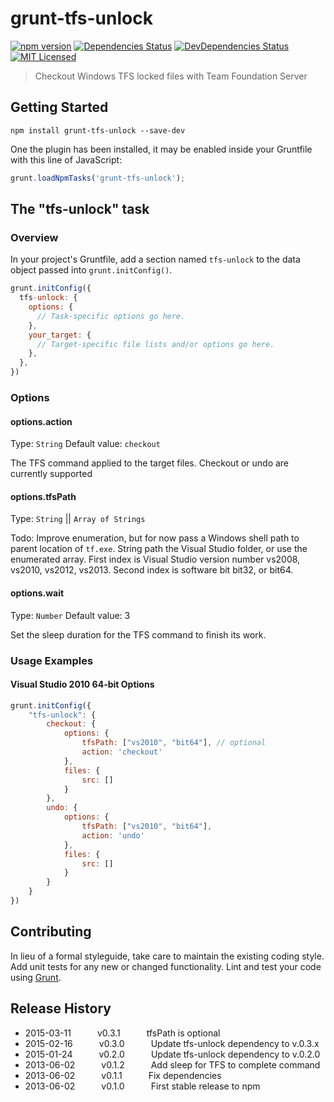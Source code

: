 # grunt-tfs-unlock

[![npm version](https://badge.fury.io/js/grunt-tfs-unlock.svg)](http://badge.fury.io/js/grunt-tfs-unlock)
[![Dependencies Status](https://david-dm.org/danactive/grunt-tfs-unlock.svg)](https://david-dm.org/danactive/grunt-tfs-unlock)
[![DevDependencies Status](https://david-dm.org/danactive/grunt-tfs-unlock/dev-status.svg)](https://david-dm.org/danactive/grunt-tfs-unlock#info=devDependencies)
[![MIT Licensed](http://img.shields.io/badge/license-MIT-blue.svg?style=flat-square)](http://opensource.org/licenses/MIT)

> Checkout Windows TFS locked files with Team Foundation Server

## Getting Started

```shell
npm install grunt-tfs-unlock --save-dev
```

One the plugin has been installed, it may be enabled inside your Gruntfile with this line of JavaScript:

```js
grunt.loadNpmTasks('grunt-tfs-unlock');
```

## The "tfs-unlock" task

### Overview
In your project's Gruntfile, add a section named `tfs-unlock` to the data object passed into `grunt.initConfig()`.

```js
grunt.initConfig({
  tfs-unlock: {
    options: {
      // Task-specific options go here.
    },
    your_target: {
      // Target-specific file lists and/or options go here.
    },
  },
})
```

### Options

#### options.action
Type: `String`
Default value: `checkout`

The TFS command applied to the target files.  Checkout or undo are currently supported

#### options.tfsPath
Type: `String` || `Array of Strings`

Todo: Improve enumeration, but for now pass a Windows shell path to parent location of `tf.exe`.  String path the Visual Studio folder, or use the enumerated array.  First index is Visual Studio version number vs2008, vs2010, vs2012, vs2013.  Second index is software bit bit32, or bit64.

#### options.wait
Type: `Number`
Default value: 3

Set the sleep duration for the TFS command to finish its work.

### Usage Examples

#### Visual Studio 2010 64-bit Options

```js
grunt.initConfig({
	"tfs-unlock": {
		checkout: {
			options: {
				tfsPath: ["vs2010", "bit64"], // optional
				action: 'checkout'
			},
			files: {
				src: []
			}
		},
		undo: {
			options: {
				tfsPath: ["vs2010", "bit64"],
				action: 'undo'
			},
			files: {
				src: []
			}
		}
	}
})
```

## Contributing
In lieu of a formal styleguide, take care to maintain the existing coding style. Add unit tests for any new or changed functionality. Lint and test your code using [Grunt](http://gruntjs.com/).

## Release History
 * 2015-03-11   v0.3.1   tfsPath is optional
 * 2015-02-16   v0.3.0   Update tfs-unlock dependency to v.0.3.x
 * 2015-01-24   v0.2.0   Update tfs-unlock dependency to v.0.2.0
 * 2013-06-02   v0.1.2   Add sleep for TFS to complete command
 * 2013-06-02   v0.1.1   Fix dependencies
 * 2013-06-02   v0.1.0   First stable release to npm